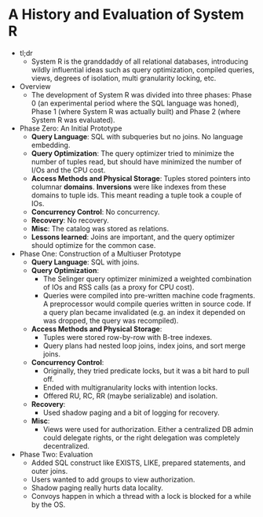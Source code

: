 # A History and Evaluation of System R
- tl;dr
    - System R is the granddaddy of all relational databases, introducing
      wildly influential ideas such as query optimization, compiled queries,
      views, degrees of isolation, multi granularity locking, etc.
- Overview
    - The development of System R was divided into three phases: Phase 0 (an
      experimental period where the SQL language was honed), Phase 1 (where
      System R was actually built) and Phase 2 (where System R was evaluated).
- Phase Zero: An Initial Prototype
    - __Query Language__: SQL with subqueries but no joins. No language
      embedding.
    - __Query Optimization__: The query optimizer tried to minimize the number
      of tuples read, but should have minimized the number of I/Os and the CPU
      cost.
    - __Access Methods and Physical Storage__: Tuples stored pointers into
      columnar __domains__. __Inversions__ were like indexes from these domains
      to tuple ids. This meant reading a tuple took a couple of IOs.
    - __Concurrency Control__: No concurrency.
    - __Recovery__: No recovery.
    - __Misc__: The catalog was stored as relations.
    - __Lessons learned__: Joins are important, and the query optimizer should
      optimize for the common case.
- Phase One: Construction of a Multiuser Prototype
    - __Query Language__: SQL with joins.
    - __Query Optimization__:
        - The Selinger query optimizer minimized a weighted combination of IOs
          and RSS calls (as a proxy for CPU cost).
        - Queries were compiled into pre-written machine code fragments. A
          preprocessor would compile queries written in source code. If a query
          plan became invalidated (e.g. an index it depended on was dropped,
          the query was recompiled).
    - __Access Methods and Physical Storage__:
        - Tuples were stored row-by-row with B-tree indexes.
        - Query plans had nested loop joins, index joins, and sort merge joins.
    - __Concurrency Control__:
        - Originally, they tried predicate locks, but it was a bit hard to pull
          off.
        - Ended with multigranularity locks with intention locks.
        - Offered RU, RC, RR (maybe serializable) and isolation.
    - __Recovery__:
        - Used shadow paging and a bit of logging for recovery.
    - __Misc__:
        - Views were used for authorization. Either a centralized DB admin
          could delegate rights, or the right delegation was completely
          decentralized.
- Phase Two: Evaluation
    - Added SQL construct like EXISTS, LIKE, prepared statements, and outer
      joins.
    - Users wanted to add groups to view authorization.
    - Shadow paging really hurts data locality.
    - Convoys happen in which a thread with a lock is blocked for a while by
      the OS.
